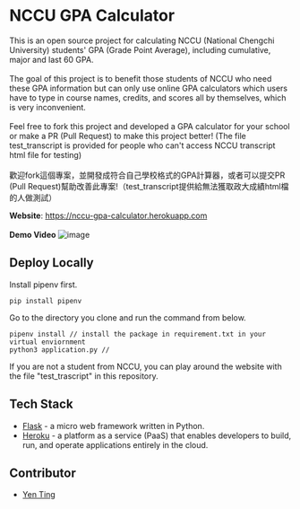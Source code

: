 # NCCU GPA Calculator
This is an open source project for calculating NCCU (National Chengchi University) students' GPA (Grade Point Average), including cumulative, major and last 60 GPA.<br>
<br>
The goal of this project is to benefit those students of NCCU who need these GPA information but can only use online GPA calculators which users have to type in 
course names, credits, and scores all by themselves, which is very inconvenient.<br>
<br>
Feel free to fork this project and developed a GPA calculator for your school or make a PR (Pull Request) to make this project better! (The file test_transcript is provided for people who can't access NCCU transcript html file for testing)<br>
<br>
歡迎fork這個專案，並開發成符合自己學校格式的GPA計算器，或者可以提交PR (Pull Request)幫助改善此專案!（test_transcript提供給無法獲取政大成績html檔的人做測試）

**Website**: https://nccu-gpa-calculator.herokuapp.com 
<br>
<br>
**Demo Video**
![image](https://github.com/yentim0519/nccu-gpa-calculator/blob/master/nccu-gpa-calculator-demo-video.gif)

## Deploy Locally
Install pipenv first.
```
pip install pipenv
```
Go to the directory you clone and run the command from below.
```
pipenv install // install the package in requirement.txt in your virtual enviornment
python3 application.py // 
```
If you are not a student from NCCU, you can play around the website with the file "test_trascript" in this repository. 

## Tech Stack

* [Flask](https://flask.palletsprojects.com/en/1.1.x/) - a micro web framework written in Python.
* [Heroku](https://www.heroku.com) - a platform as a service (PaaS) that enables developers to build, run, and operate applications entirely in the cloud.

## Contributor
* [Yen Ting](https://github.com/yentim0519)

